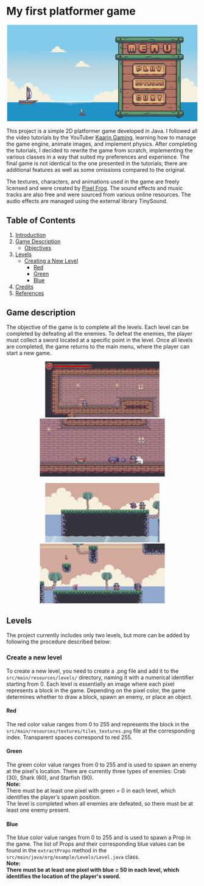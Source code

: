 # My first platformer game

<p align="center">
  <img src="src/main/resources/screenshots/menu.png" alt="alt text" width="500"/>
</p>

This project is a simple 2D platformer game developed in Java.
I followed all the video tutorials by the YouTuber [Kaarin Gaming](https://www.youtube.com/watch?v=6_N8QZ47toY&list=LL&index=16), learning how to manage the game engine, animate images, and implement physics.
After completing the tutorials, I decided to rewrite the game from scratch, implementing the various classes in a way that suited my preferences and experience.
The final game is not identical to the one presented in the tutorials; there are additional features as well as some omissions compared to the original.

The textures, characters, and animations used in the game are freely licensed and were created by [Pixel Frog](https://pixelfrog-assets.itch.io/treasure-hunters).
The sound effects and music tracks are also free and were sourced from various online resources. 
The audio effects are managed using the external library TinySound.

## Table of Contents

1. [Introduction](#introduction)
2. [Game Description](#game-description)
    - [Objectives](#objectives)
3. [Levels](#levels)
    - [Creating a New Level](#creating-a-new-level)
        - [Red](#red)
        - [Green](#green)
        - [Blue](#blue)
4. [Credits](#credits)
5. [References](#references)


## Game description
The objective of the game is to complete all the levels. Each level can be completed by defeating all the enemies.
To defeat the enemies, the player must collect a sword located at a specific point in the level.
Once all levels are completed, the game returns to the main menu, where the player can start a new game.

<p align="center">
  <img src="src/main/resources/screenshots/level_0_1.png" alt="alt text" width="300"/>
  <img src="src/main/resources/screenshots/level_0_2.png" alt="alt text" width="328"/>
</p>
<p align="center">
  <img src="src/main/resources/screenshots/level_1_1.png" alt="alt text" width="300"/>
  <img src="src/main/resources/screenshots/level_1_2.png" alt="alt text" width="328"/>
</p>

## Levels
The project currently includes only two levels, but more can be added by following the procedure described below:
### Create a new level

To create a new level, you need to create a .png file and add it to the `src/main/resources/levels/` directory, 
naming it with a numerical identifier starting from 0. Each level is essentially an image where each pixel represents a block in the game.
Depending on the pixel color, the game determines whether to draw a block, spawn an enemy, or place an object.

#### Red
The red color value ranges from 0 to 255 and represents the block in the `src/main/resources/textures/tiles_textures.png` file at the corresponding index.
Transparent spaces correspond to red 255.

#### Green
The green color value ranges from 0 to 255 and is used to spawn an enemy at the pixel's location. There are currently three types of enemies: 
Crab (30), Shark (60), and Starfish (90). 
<br> <b> Note: </b> <br> There must be at least one pixel with green = 0 in each level, which identifies the player’s spawn position. <br> 
The level is completed when all enemies are defeated, so there must be at least one enemy present.

#### Blue
The blue color value ranges from 0 to 255 and is used to spawn a Prop in the game.
The list of Props and their corresponding blue values can be found in the `extractProps` method in the `src/main/java/org/example/Levels/Level.java` class. <br>
<b> Note: <b> <br> There must be at least one pixel with blue = 50 in each level, which identifies the location of the player's sword.
 
